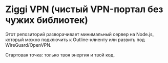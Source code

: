 # Ziggi VPN (чистый VPN-портал без чужих библиотек)

Этот репозиторий разворачивает минимальный сервер на Node.js,
который можно подключить к Outline-клиенту или развить под WireGuard/OpenVPN.

Стартовая точка: только твоя энергия и твой код.